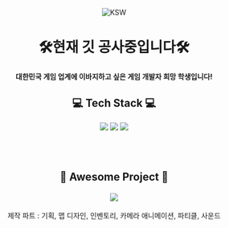 <div align=center>
  
![KSW](https://capsule-render.vercel.app/api?type=waving&color=auto&height=150&section=header&text=Developer%20KSW&fontSize=45)

# 🛠현재 깃 공사중입니다🛠

#### 대한민국 게임 업계에 이바지하고 싶은 게임 개발자 희망 학생입니다!

  
## 💻 Tech Stack 💻

<img src="https://img.shields.io/badge/UNITY-FFFFFF?style=flat&logo=unity&logoColor=black"/>
<img src="https://img.shields.io/badge/CSharp-239120?style=flat&logo=csharp&logoColor=black"/>
<img src="https://img.shields.io/badge/JAVA-007396?style=flat&logo=Java&logoColor=black"/>

<br/><br/>

## 🥇 Awesome Project 🥇


#### [<img src="https://img.shields.io/badge/Unity와 Pun을 이용한 3D로비 및 다중 방 입장형태 온라인 게임-00000?style=flat&logo=condaforge&logoColor=black"/>](https://github.com/jsh991226/ProjectHIM)

제작 파트 : 기획, 맵 디자인, 인벤토리, 카메라 애니메이션, 파티클, 사운드
</div>

